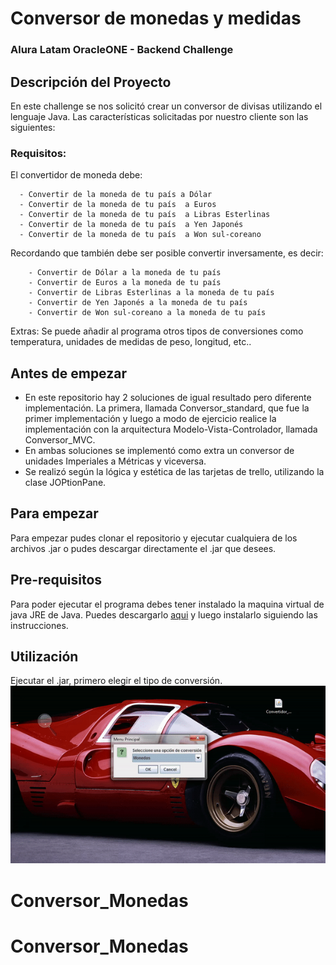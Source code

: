 # Conversor de monedas y medidas
### Alura Latam OracleONE - Backend Challenge

## Descripción del Proyecto

En este challenge se nos solicitó crear un conversor de divisas utilizando el lenguaje Java. Las características solicitadas por nuestro cliente son las siguientes:

### Requisitos: 

El convertidor de moneda debe:

      - Convertir de la moneda de tu país a Dólar
      - Convertir de la moneda de tu país  a Euros
      - Convertir de la moneda de tu país  a Libras Esterlinas
      - Convertir de la moneda de tu país  a Yen Japonés
      - Convertir de la moneda de tu país  a Won sul-coreano

Recordando que también debe ser posible convertir inversamente, es decir:

        - Convertir de Dólar a la moneda de tu país
        - Convertir de Euros a la moneda de tu país
        - Convertir de Libras Esterlinas a la moneda de tu país
        - Convertir de Yen Japonés a la moneda de tu país
        - Convertir de Won sul-coreano a la moneda de tu país

Extras:
Se puede añadir al programa otros tipos de conversiones como temperatura, unidades de medidas de peso, longitud, etc..

## Antes de empezar
 - En este repositorio hay 2 soluciones de igual resultado pero diferente implementación. La primera, llamada Conversor_standard, que fue la primer implementación y luego a modo de ejercicio realice la implementación con la arquitectura Modelo-Vista-Controlador, llamada Conversor_MVC. 
 - En ambas soluciones se implementó como extra un conversor de unidades Imperiales a Métricas y viceversa. 
 - Se realizó según la lógica y estética de las tarjetas de trello, utilizando la clase JOPtionPane.

## Para empezar
Para empezar pudes clonar el repositorio y ejecutar cualquiera de los archivos .jar o pudes descargar directamente el .jar que desees.

## Pre-requisitos
Para poder ejecutar el programa debes tener instalado la maquina virtual de java JRE de Java. Puedes descargarlo [aqui](https://www.java.com/en/download/) y luego instalarlo siguiendo las instrucciones.

## Utilización
Ejecutar el .jar, primero elegir el tipo de conversión.
![Alt Text](https://github.com/pabloboer/Conversor_Monedas/blob/master/menu_conversion.gif)
 
 

# Conversor_Monedas
# Conversor_Monedas